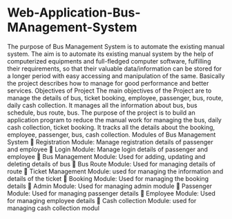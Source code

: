 # Web-Application-Bus-MAnagement-System
The purpose of Bus Management System is to automate the existing manual system. The aim is to automate its existing manual system by the help of computerized equipments and 
full-fledged computer software, fulfilling their requirements, so that their valuable data/information can be stored for a longer period with easy accessing and manipulation of the same. Basically the project describes how to manage for good performance and better services.
Objectives of Project
The main objectives of the Project are to manage the details of bus, ticket booking, employee,
passenger, bus, route, daily cash collection. It manages all the information about bus, bus schedule, bus route,
bus. The purpose of the project is to build an application program to reduce the manual work for managing
the bus, daily cash collection, ticket booking. It tracks all the details about the booking, employee, passenger,
bus, cash collection. 
Modules of Bus Management System
 Registration Module: Manage registration details of passenger and employee
 Login Module: Manage login details of passenger and employee
 Bus Management Module: Used for adding, updating and deleting details of bus
 Bus Route Module: Used for managing details of route
 Ticket Management Module: used for managing the information and details of the ticket 
 Booking Module: Used for managing the booking details
 Admin Module: Used for managing admin module
 Passenger Module: Used for managing passenger details
 Employee Module: Used for managing employee details
 Cash collection Module: used for managing cash collection modul
